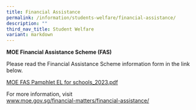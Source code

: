 ```yaml
---
title: Financial Assistance
permalink: /information/students-welfare/financial-assistance/
description: ""
third_nav_title: Student Welfare
variant: markdown
---
```

<p><strong>MOE Financial Assistance Scheme (FAS)</strong></p>
<p>Please read the Financial Assistance Scheme information form in the link below.</p>
<p><a href="/files/MOE%20FAS%20pamphlet%20EL%20for%20schools_2023.pdf" target="_blank" rel="noopener">MOE FAS Pamphlet EL for schools_2023.pdf</a></p>
<p>For more information, visit <br>
<a href="http://www.moe.gov.sg/financial-matters/financial-assistance/" target="_blank" rel="noopener">www.moe.gov.sg/financial-matters/financial-assistance/</a></p>